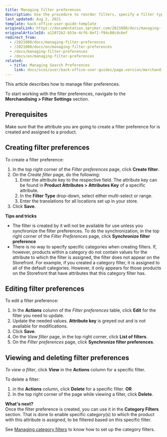 ```yaml
---
title: Managing filter preferences
description: Use the procedure to reorder filters, specify a filter type and add translations to the filter name in the Back Office.
last_updated: Aug 2, 2021
template: back-office-user-guide-template
originalLink: https://documentation.spryker.com/2021080/docs/managing-filter-preferences
originalArticleId: a12072b2-b53e-4cf6-8ef1-f94c08cdc6ef
redirect_from:
  - /2021080/docs/managing-filter-preferences
  - /2021080/docs/en/managing-filter-preferences
  - /docs/managing-filter-preferences
  - /docs/en/managing-filter-preferences
related:
  - title: Managing Search Preferences
    link: docs/scos/user/back-office-user-guides/page.version/merchandising/search-and-filters/managing-search-preferences.html
---
```


This article describes how to manage filter preferences.

To start working with the filter preferences, navigate to the **Merchandising&nbsp;<span aria-label="and then">></span> Filter Settings** section.

## Prerequisites

Make sure that the attribute you are going to create a filter preference for is created and assigned to a product.

## Creating filter preferences

To create a filter preference:
1. In the top right corner of the *Filter preferences* page, click **Create filter**.
2. On the *Create filter* page, do the following:
    1. Enter the attribute key to the respective field. The attribute key can be found in **Product Attributes > Attributes Key** of a specific attribute.
    2. In the **Filter Type** drop-down, select either multi-select or range.
    3. Enter the translations for all locations set up in your store.
3. Click **Save**.

**Tips and tricks**
- The filter is created by it will not be available for use unless you synchronize the filter preferences.
To do the synchronization, in the top right corner of the *Filter Preferences* page, click **Synchronize filter preference**
- There is no way to specify specific categories when creating filters. If, however, products within a category do not contain values for the attribute to which the filter is assigned, the filter does not appear on the Storefront. For example, if you created a category filter, it is assigned to all of the default categories.  However, it only appears for those products on the Storefront that have attributes that this category filter has.

## Editing filter preferences

To edit a filter preference:
1. In the **Actions** column of the *Filter preferences* table, click **Edit** for the filter you need to update.
2. Update the needed values.
    **Attribute key** is greyed out and is not available for modifications.
 3. Click **Save**.
 4. On the *View filter* page, in the top right corner, click **List of filters**.
 5. On the *Filter preferences* page, click **Synchronize filter preferences**.

## Viewing and deleting filter preferences

 *To view a filter*, click **View** in the **Actions** column for a specific filter.

To delete a filter:
 1. in the **Actions** column, click **Delete**  for a specific filter.
 **OR**
2. In the top right corner of the page while viewing a filter, click **Delete**.

**What's next?**
<br>Once the filter preference is created, you can use it in the **Category Filters** section. That is done to enable specific category(s) to which the product with this attribute is assigned, to be filtered based on this specific filter.

See [Managing category filters](/docs/scos/user/back-office-user-guides/{{page.version}}/merchandising/search-and-filters/managing-category-filters.html) to know how to set up the category filters.
